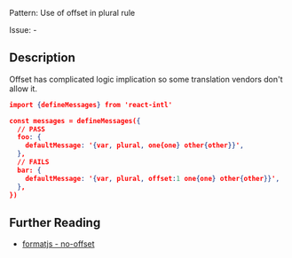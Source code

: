Pattern: Use of offset in plural rule

Issue: -

## Description

Offset has complicated logic implication so some translation vendors don't allow it.

```json
import {defineMessages} from 'react-intl'

const messages = defineMessages({
  // PASS
  foo: {
    defaultMessage: '{var, plural, one{one} other{other}}',
  },
  // FAILS
  bar: {
    defaultMessage: '{var, plural, offset:1 one{one} other{other}}',
  },
})
```

## Further Reading

* [formatjs - no-offset](https://formatjs.io/docs/tooling/linter/#no-offset)